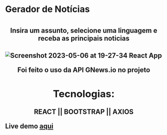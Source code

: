 <h1>Gerador de Notícias<h1>
<h2 align="center">Insira um assunto, selecione uma linguagem e receba as principais noticias<h2>

![Screenshot 2023-05-06 at 19-27-34 React App](https://user-images.githubusercontent.com/117871176/236648916-076a607d-33b9-4830-9ffc-65ba763330ab.png)

<div align="center">
  <p>Foi feito o uso da API GNews.io no projeto</p>
  <h2>Tecnologias:</h2>
  <p>REACT || BOOTSTRAP || AXIOS</p>
</div>

Live demo [aqui](https://gmarcondes00.github.io/Noticias/)
